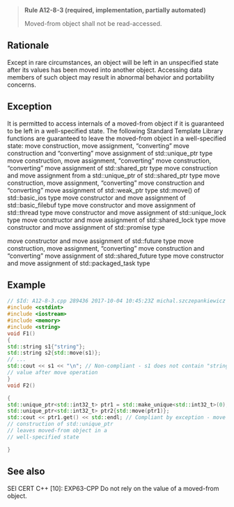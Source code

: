 > **Rule A12-8-3 (required, implementation, partially automated)**
>
> Moved-from object shall not be read-accessed.

## Rationale

Except in rare circumstances, an object will be left in an unspecified state after its
values has been moved into another object. Accessing data members of such object
may result in abnormal behavior and portability concerns.

## Exception

It is permitted to access internals of a moved-from object if it is guaranteed to be left
in a well-specified state.
The following Standard Template Library functions are guaranteed to leave the
moved-from object in a well-specified state:
move construction, move assignment, “converting” move construction and
“converting” move assignment of std::unique_ptr type
move construction, move assignment, “converting” move construction,
“converting” move assignment of std::shared_ptr type
move construction and move assignment from a std::unique_ptr of
std::shared_ptr type
move construction, move assignment, “converting” move construction and
“converting” move assignment of std::weak_ptr type
std::move() of std::basic_ios type
move constructor and move assignment of std::basic_filebuf
type move constructor and move assignment of std::thread type
move constructor and move assignment of std::unique_lock type
move constructor and move assignment of std::shared_lock type
move constructor and move assignment of std::promise type

move constructor and move assignment of std::future type
move construction, move assignment, “converting” move construction and
“converting” move assignment of std::shared_future type
move constructor and move assignment of std::packaged_task type

## Example

```cpp
// $Id: A12-8-3.cpp 289436 2017-10-04 10:45:23Z michal.szczepankiewicz $
#include <cstdint>
#include <iostream>
#include <memory>
#include <string>
void F1()
{
std::string s1{"string"};
std::string s2{std::move(s1)};
// ...
std::cout << s1 << "\n"; // Non-compliant - s1 does not contain "string"
// value after move operation
}
void F2()

{
std::unique_ptr<std::int32_t> ptr1 = std::make_unique<std::int32_t>(0);
std::unique_ptr<std::int32_t> ptr2{std::move(ptr1)};
std::cout << ptr1.get() << std::endl; // Compliant by exception - move
// construction of std::unique_ptr
// leaves moved-from object in a
// well-specified state

}

```

## See also

SEI CERT C++ [10]: EXP63-CPP Do not rely on the value of a moved-from object.
